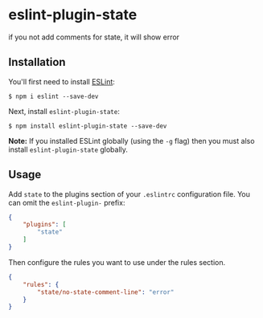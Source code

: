 # eslint-plugin-state

if you not add comments for state, it will show error

## Installation

You'll first need to install [ESLint](http://eslint.org):

```
$ npm i eslint --save-dev
```

Next, install `eslint-plugin-state`:

```
$ npm install eslint-plugin-state --save-dev
```

**Note:** If you installed ESLint globally (using the `-g` flag) then you must also install `eslint-plugin-state` globally.

## Usage

Add `state` to the plugins section of your `.eslintrc` configuration file. You can omit the `eslint-plugin-` prefix:

```json
{
    "plugins": [
        "state"
    ]
}
```

Then configure the rules you want to use under the rules section.

```json
{
    "rules": {
        "state/no-state-comment-line": "error"
    }
}
```
